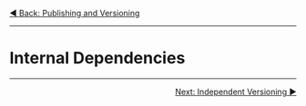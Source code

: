 <p align='left'>
 <a href="./07-changelogs.md">◀ Back: Publishing and Versioning</a>
</p>

---

# Internal Dependencies

---

<p align='right'>
 <a href="./10-independent-versioning.md">Next: Independent Versioning ▶</a>
</p>
